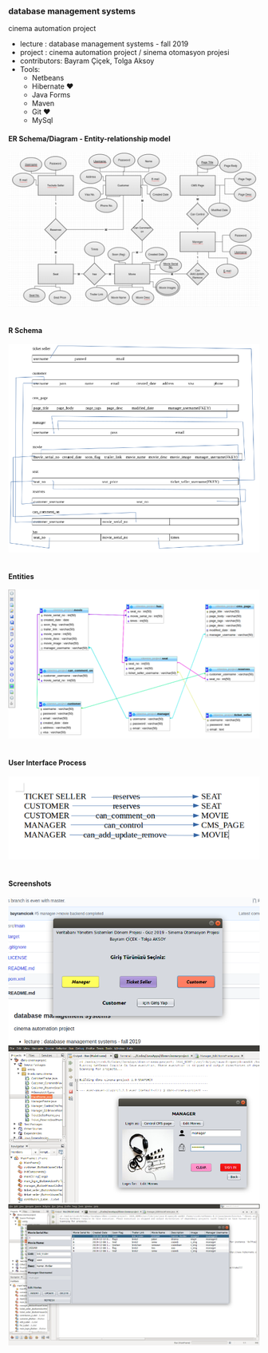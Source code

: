 ### database management systems 
cinema automation project

- lecture     : database management systems  - fall 2019<br>
- project     : cinema automation project / sinema otomasyon projesi<br>
- contributors: Bayram Çiçek, Tolga Aksoy<br>
- Tools:
    - Netbeans
    - Hibernate &#x2764;
    - Java Forms
    - Maven
    - Git &#x2764;
    - MySql

#### ER Schema/Diagram - Entity-relationship model
![alt text][1]<br><br>
#### R Schema
![alt text][2]<br><br>
#### Entities
![alt text][3]<br><br>
#### User Interface Process
![alt text][4]<br><br>
#### Screenshots
![alt text][5]<br>
![alt text][6]<br>
![alt text][7]<br>

[1]: https://github.com/ieee-comu/dbms-cinema-project/blob/dev/screenshots/1.png
[2]: https://github.com/ieee-comu/dbms-cinema-project/blob/dev/screenshots/2.png
[3]: https://github.com/ieee-comu/dbms-cinema-project/blob/dev/screenshots/3.png
[4]: https://github.com/ieee-comu/dbms-cinema-project/blob/dev/screenshots/4.png
[5]: https://github.com/ieee-comu/dbms-cinema-project/blob/dev/screenshots/5.png
[6]: https://github.com/ieee-comu/dbms-cinema-project/blob/dev/screenshots/6.png
[7]: https://github.com/ieee-comu/dbms-cinema-project/blob/dev/screenshots/7.png
